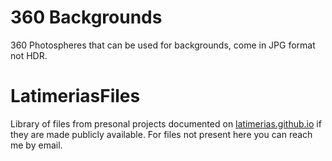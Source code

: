 # 360 Backgrounds

360 Photospheres that can be used for backgrounds, come in JPG format not HDR.

# LatimeriasFiles

Library of files from presonal projects documented on [latimerias.github.io](https://latimerias.github.io/) if they are made publicly available.
For files not present here you can reach me by email.





